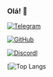 
### Olá! 👋

[![Telegram](https://img.shields.io/badge/Telegram-2CA5E0?style=for-the-badge&logo=telegram&logoColor=white)](https://t.me/VonCallis)

[![GitHub](https://img.shields.io/badge/GitHub-100000?style=for-the-badge&logo=github&logoColor=white)](https://github.com/VonCallis)

[![Discordl](https://img.shields.io/badge/Discord-7289DA?style=for-the-badge&logo=discord&logoColor=white)](https://discordapp.com/users/1018277738492211201)

[![Top Langs](https://github-readme-stats.vercel.app/api/top-langs/?username={VonCallis}&theme=blue-green)

